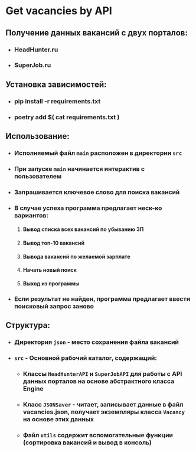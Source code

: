 # Get vacancies by API
## Получение данных вакансий с двух порталов:
+ ### HeadHunter.ru
+ ### SuperJob.ru
## Установка зависимостей:
+ ### pip install -r requirements.txt
+ ### poetry add $( cat requirements.txt )
## Использование:
+ ### Исполняемый файл `main` расположен в директории `src`
+ ### При запуске `main` начинается интерактив с пользователем
+ ### Запрашивается ключевое слово для поиска вакансий
+ ### В случае успеха программа предлагает неск-ко вариантов:
  1) #### Вывод списка всех вакансий по убыванию ЗП
  2) #### Вывод топ-10 вакансий
  3) #### Вывода вакансий по желаемой зарплате
  4) #### Начать новый поиск
  5) #### Выход из программы
+ ### Если результат не найден, программа предлагает ввести поисковый запрос заново
## Структура:
+ ### Директория `json` - место сохранения файла вакансий
+ ### `src` - Основной рабочий каталог, содержащий:
  + ### Классы `HeadHunterAPI` и `SuperJobAPI` для работы с API данных порталов на основе абстрактного класса Engine
  + ### Класс `JSONSaver` - читает, записывает данные в файл vacancies.json, получает экземпляры класса `Vacancy` на основе этих данных
  + ### Файл `utils` содержит вспомогательные функции (сортировка вакансий и вывод в консоль)
